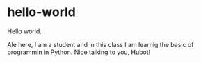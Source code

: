 # hello-world

Hello world.

Ale here, I am a student and in this class I am learnig the basic of programmin in Python. 
Nice talking to you, Hubot!
